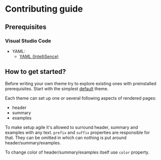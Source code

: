 # Contributing guide

## Prerequisites

### Visual Studio Code

- YAML:
  - [YAML (IntelliSence)](https://marketplace.visualstudio.com/items?itemName=redhat.vscode-yaml)

## How to get started?

Before writing your own theme try to explore existing ones with preinstalled prerequisites.
Start with the simplest [default](./default/theme.yaml) theme.

Each theme can set up one or several following aspects of rendered pages:

- header
- summary
- examples

To make setup agile it's allowed to surround header, summary and examples with any
text. `prefix` and `suffix` properties are responsible for that. They can be omitted
in which can nothing is put around header/summary/examples.

To change color of header/summary/examples itself use `color` property.
